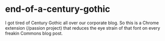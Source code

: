 # end-of-a-century-gothic
I got tired of Century Gothic all over our corporate blog. So this is a Chrome extension (/passion project) that reduces the eye strain of that font on every freakin Commons blog post. 
